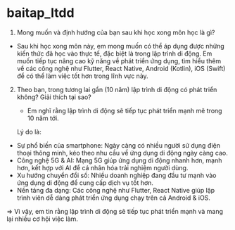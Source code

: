 # baitap_ltdd
1. Mong muốn và định hướng của bạn sau khi học xong môn học là gì?
  - Sau khi học xong môn này, em mong muốn có thể áp dụng được những kiến thức đã học vào thực tế, đặc biệt là trong lập trình di động. Em muốn tiếp tục nâng cao kỹ năng về phát triển ứng dụng, tìm hiểu thêm về các công nghệ như Flutter, React Native, Android (Kotlin), iOS (Swift) để có thể làm việc tốt hơn trong lĩnh vực này.
2. Theo bạn, trong tương lai gần (10 năm) lập trình di động có phát triển không? Giải thích tại sao?

   - Em nghĩ rằng lập trình di động sẽ tiếp tục phát triển mạnh mẽ trong 10 năm tới.
   
   Lý do là:
+ Sự phổ biến của smartphone: Ngày càng có nhiều người sử dụng điện thoại thông minh, kéo theo nhu cầu về ứng dụng di động ngày càng cao.
+ Công nghệ 5G & AI: Mạng 5G giúp ứng dụng di động nhanh hơn, mạnh hơn, kết hợp với AI để cá nhân hóa trải nghiệm người dùng.
+ Xu hướng chuyển đổi số: Nhiều doanh nghiệp đang đầu tư mạnh vào ứng dụng di động để cung cấp dịch vụ tốt hơn.
+ Nền tảng đa dạng: Các công nghệ như Flutter, React Native giúp lập trình viên dễ dàng phát triển ứng dụng chạy trên cả Android & iOS.

  
=> Vì vậy, em tin rằng lập trình di động sẽ tiếp tục phát triển mạnh và mang lại nhiều cơ hội việc làm.

